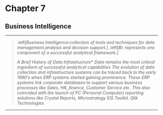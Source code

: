 


# Chapter 7
## Business Intelligence
---
>.left[*Business Intelligence:collection of tools and techniques for data management,analysis and decision support*.]
>.left[*BI: represents one component of a successful analytical framework.*]
>
> *A Brief History of Data Infrastructure**
> *Data remains the most critical ingredient of successful analytical capabilities 
> The evolution of data collection and infrastructure systems can be
> traced back to the early 1990’s when ERP systems started gaining prominence.
> These ERP systems link corporate databases to support various business processes
> like Sales, HR, finance, Customer Service etc. This also coincided with the launch of PC (Personal Computer)
> reporting solutions like Crystal Reports, Microstrategy EIS Toolkit, Qlik
> Technologies*



---
